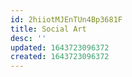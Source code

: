 ```yaml
---
id: 2hiiotMJEnTUn4Bp3681F
title: Social Art
desc: ''
updated: 1643723096372
created: 1643723096372
---
```


